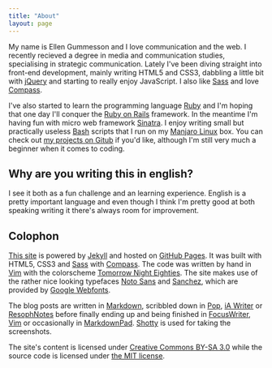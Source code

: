 ```yaml
---
title: "About"
layout: page
---
```


My name is Ellen Gummesson and I love communication and the web. I recently recieved a degree in media and communication studies, specialising in strategic communication. Lately I've been diving straight into front-end development, mainly writing HTML5 and CSS3, dabbling a little bit with [jQuery](http://jquery.com/) and starting to really enjoy JavaScript. I also like [Sass](http://sass-lang.com/) and love [Compass](http://compass-style.org/).

I've also started to learn the programming language [Ruby](http://www.ruby-lang.org/) and I'm hoping that one day I'll conquer the [Ruby on Rails](http://rubyonrails.org/) framework. In the meantime I'm having fun with micro web framework [Sinatra](http://www.sinatrarb.com/). I enjoy writing small but practically useless [Bash](http://en.wikipedia.org/wiki/Bash_(Unix_shell) "Bash") scripts that I run on my [Manjaro Linux](http://manjaro.org/) box. You can check out [my projects on Gitub](https://github.com/gummesson/) if you'd like, although I'm still very much a beginner when it comes to coding.

## Why are you writing this in english?

I see it both as a fun challenge and an learning experience. English is a pretty important language and even though I think I'm pretty good at both speaking writing it there's always room for improvement.

## Colophon

[This site](http://ellengummesson.com/) is powered by [Jekyll](http://www.jekyllrb.com/) and hosted on [GitHub Pages](http://pages.github.com/). It was built with HTML5, CSS3 and [Sass](http://sass-lang.com/) with [Compass](http://compass-style.org/). The code was written by hand in [Vim](http://www.vim.org/) with the colorscheme [Tomorrow Night Eighties](https://github.com/chriskempson/tomorrow-theme/blob/master/vim/colors/Tomorrow-Night-Eighties.vim). The site makes use of the rather nice looking typefaces [Noto Sans](http://www.google.com/webfonts/specimen/Noto+Sans) and [Sanchez](http://www.google.com/webfonts/specimen/Sanchez), which are provided by [Google Webfonts](http://www.google.com/webfonts).

The blog posts are written in [Markdown](http://daringfireball.net/projects/markdown/), scribbled down in [Pop](http://minimaltools.com/), [iA Writer](http://www.iawriter.com/) or [ResophNotes](http://resoph.com/ResophNotes/Welcome.html) before finally ending up and being finished in [FocusWriter](http://gottcode.org/focuswriter/), [Vim](http://www.vim.org/) or occasionally in [MarkdownPad](http://www.mardownpad.com/). [Shotty](http://shotty.devs-on.net/en/Overview.aspx) is used for taking the screenshots. 

The site's content is licensed under [Creative Commons BY-SA 3.0](http://creativecommons.org/licenses/by-sa/3.0/) while the source code is licensed under [the MIT license](http://opensource.org/licenses/MIT).
